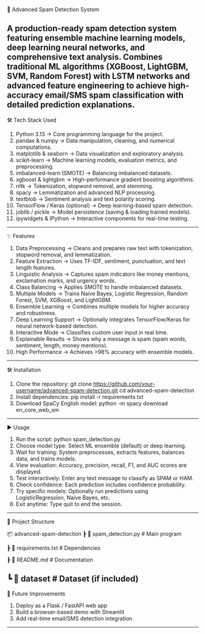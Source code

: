 📧 Advanced Spam Detection System

A production-ready spam detection system featuring ensemble machine learning models, deep learning neural networks, and comprehensive text analysis. Combines traditional ML algorithms (XGBoost, LightGBM, SVM, Random Forest) with LSTM networks and advanced feature engineering to achieve high-accuracy email/SMS spam classification with detailed prediction explanations.
---

🛠 Tech Stack Used
1. Python 3.13 → Core programming language for the project.
2. pandas & numpy → Data manipulation, cleaning, and numerical computations.
3. matplotlib & seaborn → Data visualization and exploratory analysis.
4. scikit-learn → Machine learning models, evaluation metrics, and preprocessing.
5. imbalanced-learn (SMOTE) → Balancing imbalanced datasets.
6. xgboost & lightgbm → High-performance gradient boosting algorithms.
7. nltk → Tokenization, stopword removal, and stemming.
8. spacy → Lemmatization and advanced NLP processing.
9. textblob → Sentiment analysis and text polarity scoring.
10. TensorFlow / Keras (optional) → Deep learning-based spam detection.
11. joblib / pickle → Model persistence (saving & loading trained models).
12. ipywidgets & IPython → Interactive components for real-time testing.
---

✨ Features
1. Data Preprocessing → Cleans and prepares raw text with tokenization, stopword removal, and lemmatization.
2. Feature Extraction → Uses TF-IDF, sentiment, punctuation, and text length features.
3. Linguistic Analysis → Captures spam indicators like money mentions, exclamation marks, and urgency words.
4. Class Balancing → Applies SMOTE to handle imbalanced datasets.
5. Multiple Models → Trains Naive Bayes, Logistic Regression, Random Forest, SVM, XGBoost, and LightGBM.
6. Ensemble Learning → Combines multiple models for higher accuracy and robustness.
7. Deep Learning Support → Optionally integrates TensorFlow/Keras for neural network-based detection.
8. Interactive Mode → Classifies custom user input in real time.
9. Explainable Results → Shows why a message is spam (spam words, sentiment, length, money mentions).
10. High Performance → Achieves >98% accuracy with ensemble models.
---

🛠 Installation
1. Clone the repository: git clone https://github.com/your-username/advanced-spam-detection.git
                         cd advanced-spam-detection
2. Install dependencies: pip install -r requirements.txt
3. Download SpaCy English model: python -m spacy download en_core_web_sm
---

▶️ Usage
1. Run the script: python spam_detection.py
2. Choose model type: Select ML ensemble (default) or deep learning.
3. Wait for training: System preprocesses, extracts features, balances data, and trains models.
4. View evaluation: Accuracy, precision, recall, F1, and AUC scores are displayed.
5. Test interactively: Enter any text message to classify as SPAM or HAM.
6. Check confidence: Each prediction includes confidence probability.
7. Try specific models: Optionally run predictions using LogisticRegression, Naive Bayes, etc.
8. Exit anytime: Type quit to end the session.
---

📂 Project Structure

📦 advanced-spam-detection
 ┣ 📜 spam_detection.py   # Main program
 
 ┣ 📜 requirements.txt    # Dependencies
 
 ┣ 📜 README.md           # Documentation
 
 ┗ 📂 dataset             # Dataset (if included)
 ---

📌 Future Improvements
1. Deploy as a Flask / FastAPI web app
2. Build a browser-based demo with Streamlit
3. Add real-time email/SMS detection integration
---



